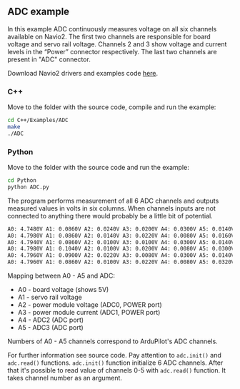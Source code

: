 ## ADC example

In this example ADC continuously measures voltage on all six channels available on Navio2. The first two channels are responsible for board voltage and servo rail voltage. Channels 2 and 3 show voltage and current levels in the “Power” connector respectively. The last two channels are present in "ADC" connector.

Download Navio2 drivers and examples code [here](../common/dev/navio-repository-cloning/).

### C++

Move to the folder with the source code, compile and run the example:
```bash
cd C++/Examples/ADC
make
./ADC
```
### Python

Move to the folder with the source code and run the example:
```bash
cd Python
python ADC.py
```
The program performs measurement of all 6 ADC channels and outputs measured values in volts in six columns.
When channels inputs are not connected to anything there would probably be a little bit of potential.
```bash
A0: 4.7480V A1: 0.0860V A2: 0.0240V A3: 0.0200V A4: 0.0300V A5: 0.0140V 
A0: 4.7980V A1: 0.0860V A2: 0.0140V A3: 0.0220V A4: 0.0080V A5: 0.0160V 
A0: 4.7940V A1: 0.0860V A2: 0.0100V A3: 0.0100V A4: 0.0300V A5: 0.0140V 
A0: 4.7980V A1: 0.1040V A2: 0.0100V A3: 0.0200V A4: 0.0080V A5: 0.0300V 
A0: 4.7960V A1: 0.0900V A2: 0.0220V A3: 0.0080V A4: 0.0300V A5: 0.0140V 
A0: 4.7960V A1: 0.0860V A2: 0.0100V A3: 0.0220V A4: 0.0080V A5: 0.0320V
```
Mapping between A0 - A5 and ADC:  

* A0 - board voltage (shows 5V)  
* A1 - servo rail voltage  
* A2 - power module voltage (ADC0, POWER port)  
* A3 - power module current (ADC1, POWER port)  
* A4 - ADC2  (ADC port)  
* A5 - ADC3  (ADC port)

Numbers of A0 - A5 channels correspond to ArduPilot's ADC channels.

For further information see source code. Pay attention to ```adc.init()``` and ```adc.read()``` functions. ```adc.init()``` function initialize 6 ADC channels. After that it's possible to read value of channels 0-5 with ```adc.read()``` function. It takes channel number as an argument. 
